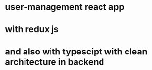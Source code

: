 # user-management react app
# with redux js
# and also with typescipt with clean architecture in backend

